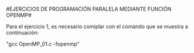 #EJERCICIOS DE PROGRAMACIÓN PARALELA MEDIANTE FUNCIÓN OPENMP#

Para el ejercicio 1, es necesario comiplar con el comando que se muestra a continuación:

"gcc OpenMP_01.c -fopenmp"
